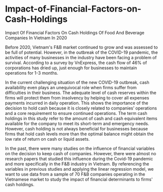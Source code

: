 # Impact-of-Financial-Factors-on-Cash-Holdings
Impact Of Financial Factors On Cash Holdings Of Food And Beverage Companies In Vietnam In 2020

Before 2020, Vietnam's F&B market continued to grow and was assessed to be full of potential. However, in the outbreak of the COVID-19 pandemic, the activities of many businesses in the industry have been facing a problem of survival. According to a survey by VnExpress, the cash flow of 46% of corporations has dried up, just enough for businesses to maintain operations for 1-3 months.  

In the current challenging situation of the new COVID-19 outbreak, cash availability even plays an unequivocal role when firms suffer from difficulties in their business. The adequate level of cash reserves within the firms will protect them from insolvency by helping to cover all expenses payments incurred in daily operation. This shows the importance of the decision to hold cash because it is closely related to companies’ operations and a core requirement to ensure continued operations. The term cash holdings in this study refer to the amount of cash and cash equivalent items available for the company to meet its short-term and emergency needs. However, cash holding is not always beneficial for businesses because firms that hold cash levels more than the optimal balance might obtain the low rate of return on cash or liquid assets. 

In the past, there were many studies on the influence of financial variables on the decision to keep cash of companies. However, there were almost no research papers that studied this influence during the Covid-19 pandemic and more specifically in the F&B industry in Vietnam. By referencing the variables in previous studies and applying the linear regression model, we want to use data from a sample of 70 F&B companies operating in the Vietnamese market to study the impact of financial determinants to firms' cash holdings. 
